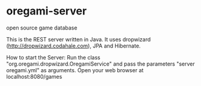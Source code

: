 oregami-server
============================
open source game database

This is the REST server written in Java.
It uses dropwizard (http://dropwizard.codahale.com), JPA and Hibernate.

How to start the Server:
Run the class "org.oregami.dropwizard.OregamiService" and pass the parameters "server oregami.yml" as arguments.
Open your web browser at localhost:8080/games
